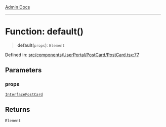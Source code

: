 [Admin Docs](/)

***

# Function: default()

> **default**(`props`): `Element`

Defined in: [src/components/UserPortal/PostCard/PostCard.tsx:77](https://github.com/PalisadoesFoundation/talawa-admin/blob/main/src/components/UserPortal/PostCard/PostCard.tsx#L77)

## Parameters

### props

[`InterfacePostCard`](utils\interfaces\README\interfaces\InterfacePostCard.md)

## Returns

`Element`
